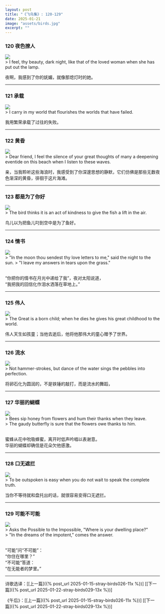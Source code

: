 ```yaml
---
layout: post
title: "《飞鸟集》: 120-129"
date: 2025-01-21
image: "assets/birds.jpg"
excerpt: ""
---
```



### 120 夜色撩人
<img src="/assets/she2.jpg"/>
<br>
> I feel, thy beauty, dark night, like that of the loved woman when she has put out the lamp.

夜啊，我感到了你的妩媚，就像那熄灯时的她。 

----

### 121 承载
<img src="/assets/carry.jpg"/>
<br>
> I carry in my world that flourishes the worlds that have failed.

我用繁荣承载了过往的失败。

----

### 122 黄昏
<img src="/assets/evening-beach.jpg"/>
<br>
> Dear friend, I feel the silence of your great thoughts of many a deepening eventide on this beach when I listen to these waves.

亲，当我聆听这些海浪时，我感受到了你深邃思想的静默，它们仿佛是那些无数夜色渐深的黄昏，徘徊于这片海滩。

----

### 123 都是为了你好
<img src="/assets/fish-in-air.jpg"/>
<br>
> The bird thinks it is an act of kindness to give the fish a lift in the air.

鸟儿以为把鱼儿叼到空中是为了鱼好。

----

### 124 情书
<img src="/assets/moon-dew.jpg"/>
<br>
> "In the moon thou sendest thy love letters to me," said the night to the sun.
> "I leave my answers in tears upon the grass."

<br>“你把你的情书在月光中递给了我”，夜对太阳说道，
<br>“我把我的回信化作泪水洒落在草地上。”

----

### 125 伟人
<img src="/assets/great-child.jpg"/>
<br>
> The Great is a born child; when he dies he gives his great childhood to the world.

伟人天生如孩童；当他去逝后，他将他那伟大的童心赠予了世界。

----

### 126 流水
<img src="/assets/pebble.jpg"/>
<br>
> Not hammer-strokes, but dance of the water sings the pebbles into perfection.

将卵石化为圆润的，不是铁锤的敲打，而是流水的舞蹈，

----

### 127 华丽的蝴蝶
<img src="/assets/bee-butterfly.jpg"/>
<br>
> Bees sip honey from flowers and hum their thanks when they leave.<br>
> The gaudy butterfly is sure that the flowers owe thanks to him.

<br>蜜蜂从花中吮吸蜂蜜，离开时低声吟唱以表谢意。
<br>华丽的蝴蝶却确信是花朵欠他感激。

----

### 128 口无遮拦
<img src="/assets/outspoken.jpg"/>
<br>
> To be outspoken is easy when you do not wait to speak the complete truth.

当你不等待就和盘托出的话，就很容易变得口无遮拦。

----

### 129 可能不可能
<img src="/assets/impossible.jpg"/>
<br>
> Asks the Possible to the Impossible, "Where is your dwelling place?"<br>
> "In the dreams of the impotent," comes the answer.

<br>"可能”问“不可能”：
<br>“你住在哪里？”
<br>“不可能”答道：
<br>“在无能者的梦里。”

----


诗歌选译：\[[上一篇]({% post_url 2025-01-15-stray-birds026-11x %})\] \[[下一篇]({% post_url 2025-01-22-stray-birds029-13x %})\] 

《午后》：\[[上一篇]({% post_url 2025-01-15-stray-birds026-11x %})\] \[[下一篇]({% post_url 2025-01-22-stray-birds029-13x %})\] 
